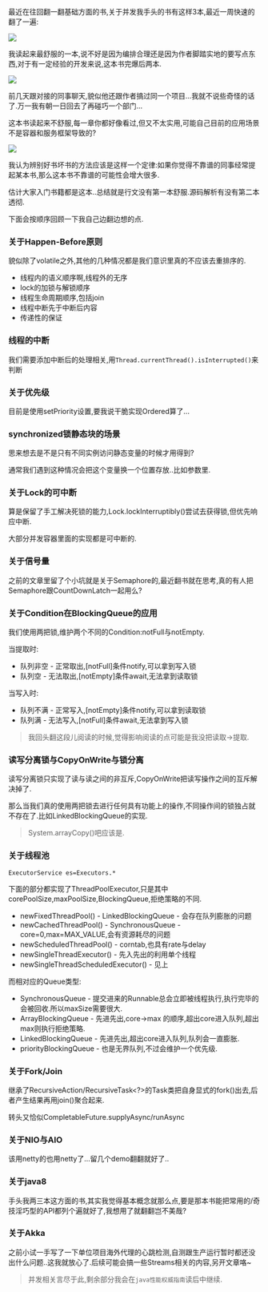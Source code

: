 最近在往回翻一翻基础方面的书,关于并发我手头的书有这样3本,最近一周快速的翻了一遍: 


![](https://o4dyfn0ef.qnssl.com/image/oiuwegtmvcnzxfhuawebfjshdf.jpeg?imageView2/2/h/200) 

我读起来最舒服的一本,说不好是因为编排合理还是因为作者脚踏实地的要写点东西,对于有一定经验的开发来说,这本书完爆后两本. 

![](https://o4dyfn0ef.qnssl.com/image/wkuyrfadsmnfhgajkweuygtwe.jpeg?imageView2/2/h/200) 

前几天跟对接的同事聊天,貌似他还跟作者搞过同一个项目...我就不说些奇怪的话了.万一我有朝一日回去了再碰巧一个部门... 

这本书读起来不舒服,每一章你都好像看过,但又不太实用,可能自己目前的应用场景不是容器和服务框架导致的? 

![](https://o4dyfn0ef.qnssl.com/image/iuygawernbvzxchnsgdyftgs.jpeg?imageView2/2/h/200) 

我认为辨别好书坏书的方法应该是这样一个定律:如果你觉得不靠谱的同事经常提起某本书,那么这本书不靠谱的可能性会增大很多. 

估计大家入门书籍都是这本..总结就是行文没有第一本舒服.源码解析有没有第二本透彻. 

下面会按顺序回顾一下我自己边翻边想的点. 


### 关于Happen-Before原则 

貌似除了volatile之外,其他的几种情况都是我们意识里真的不应该去重排序的. 

- 线程内的语义顺序啊,线程外的无序
- lock的加锁与解锁顺序
- 线程生命周期顺序,包括join
- 线程中断先于中断后内容
- 传递性的保证 

### 线程的中断 

我们需要添加中断后的处理相关,用`Thread.currentThread().isInterrupted()`来判断 

### 关于优先级 

目前是使用setPriority设置,要我说干脆实现Ordered算了... 

### synchronized锁静态块的场景 

思来想去是不是只有不同实例访问静态变量的时候才用得到? 

通常我们遇到这种情况会把这个变量换一个位置存放..比如参数里. 

### 关于Lock的可中断 

算是保留了手工解决死锁的能力,Lock.lockInterruptibly()尝试去获得锁,但优先响应中断. 

大部分并发容器里面的实现都是可中断的. 

### 关于信号量 

之前的文章里留了个小坑就是关于Semaphore的,最近翻书就在思考,真的有人把Semaphore跟CountDownLatch一起用么? 

### 关于Condition在BlockingQueue的应用 

我们使用两把锁,维护两个不同的Condition:notFull与notEmpty. 

当提取时:  

- 队列非空 - 正常取出,[notFull]条件notify,可以拿到写入锁
- 队列空 - 无法取出,[notEmpty]条件await,无法拿到读取锁 

当写入时:  

- 队列不满 - 正常写入,[notEmpty]条件notify,可以拿到读取锁
- 队列满 - 无法写入,[notFull]条件await,无法拿到写入锁 

> 我回头翻这段儿阅读的时候,觉得影响阅读的点可能是我没把读取->提取. 

### 读写分离锁与CopyOnWrite与锁分离 

读写分离锁只实现了读与读之间的非互斥,CopyOnWrite把读写操作之间的互斥解决掉了. 

那么当我们真的使用两把锁去进行任何具有功能上的操作,不同操作间的锁独占就不存在了.比如LinkedBlockingQueue的实现. 

> System.arrayCopy()吧应该是. 

### 关于线程池 

`ExecutorService es=Executors.*` 

下面的部分都实现了ThreadPoolExecutor,只是其中corePoolSize,maxPoolSize,BlockingQueue,拒绝策略的不同.

- newFixedThreadPool() - LinkedBlockingQueue - 会存在队列膨胀的问题
- newCachedThreadPool() - SynchronousQueue - core=0,max=MAX_VALUE,会有资源耗尽的问题
- newScheduledThreadPool() - corntab,也具有rate与delay
- newSingleThreadExecutor() - 先入先出的利用单个线程
- newSingleThreadScheduledExecutor() - 见上 

而相对应的Queue类型: 

- SynchronousQueue - 提交进来的Runnable总会立即被线程执行,执行完毕的会被回收.所以maxSize需要很大.
- ArrayBlockingQueue - 先进先出,core->max 的顺序,超出core进入队列,超出max则执行拒绝策略.
- LinkedBlockingQueue - 先进先出,超出core进入队列,队列会一直膨胀.
- priorityBlockingQueue - 也是无界队列,不过会维护一个优先级. 

### 关于Fork/Join 

继承了RecursiveAction/RecursiveTask<?>的Task类把自身显式的fork()出去,后者产生结果再用join()聚合起来. 

转头又恰似CompletableFuture.supplyAsync/runAsync 

### 关于NIO与AIO 

该用netty的也用netty了...留几个demo翻翻就好了.. 

### 关于java8 

手头我两三本这方面的书,其实我觉得基本概念就那么点,要是那本书能把常用的/奇技淫巧型的API都列个遍就好了,我想用了就翻翻岂不美哉? 

### 关于Akka 

之前小试一手写了一下单位项目海外代理的心跳检测,自测跟生产运行暂时都还没出什么问题..这我就放心了.后续可能会搞一些Streams相关的内容,另开文章咯~ 


> 并发相关言尽于此,剩余部分我会在`java性能权威指南`读后中继续.




